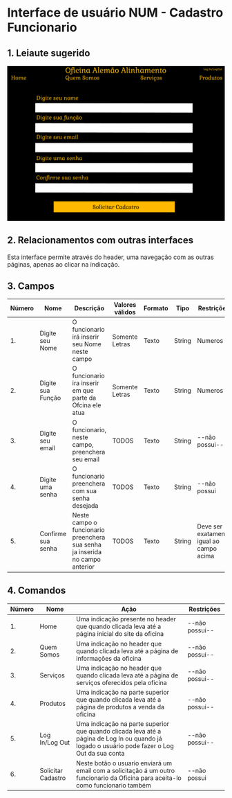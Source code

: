 # Interface de usuário NUM - Cadastro Funcionario

## 1. Leiaute sugerido

![Leiaute da tela de login](leiaute/CadastroFuncionario.png)

## 2. Relacionamentos com outras interfaces
Esta interface permite através do header, uma navegação com as outras páginas, apenas ao clicar na indicação.
## 3. Campos

| **Número** | **Nome** | **Descrição** | **Valores válidos** | **Formato** | **Tipo** | **Restrições** |
| --- | --- | --- | --- | --- | --- | --- |
|1. |Digite seu Nome | O funcionario irá inserir seu Nome neste campo | Somente Letras | Texto | String | Numeros |
|2. | Digite sua Função | O funcionario ira inserir em que parte da Ofcina ele atua | Somente Letras | Texto | String | Numeros |
|3. | Digite seu email| O funcionario, neste campo, preenchera seu email|TODOS |Texto | String |--não possui-- |
|4. |Digite uma senha | O funcionario preenchera com sua senha desejada | TODOS |Texto  | String |--não possui |
|5. |Confirme sua senha | Neste campo o funcionario preenchera sua senha ja inserida no campo anterior   | TODOS | Texto | String | Deve ser exatamente igual ao campo acima |


## 4. Comandos

| **Número** | **Nome** | **Ação** | **Restrições** |
| --- | --- | --- | --- |
|1. | Home | Uma indicação presente no header que quando clicada leva até a página inicial do site da oficina | --não possui-- |
|2. | Quem Somos | Uma indicação no header que quando clicada leva até a página de informações da oficina | --não possui-- |
|3. | Serviços | Uma indicação no header que quando clicada leva até a página de serviços oferecidos pela oficina | --não possui-- |
|4. | Produtos | Uma indicação na parte superior que quando clicada leva até a página de produtos a venda da oficina | --não possui-- |
|5. | Log In/Log Out | Uma indicação na parte superior que quando clicada leva até a página de Log In ou quando já logado o usuário pode fazer o Log Out da sua conta | --não possui-- |
|6.| Solicitar Cadastro| Neste botão o usuario enviará um email com a solicitação á um outro funcionario da Oficina para aceita-lo como funcionario também|--não possui|
